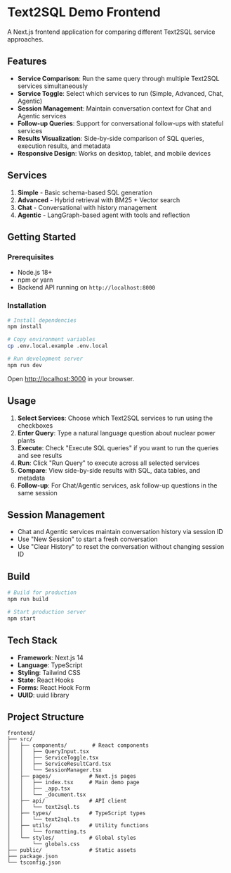 # Text2SQL Demo Frontend

A Next.js frontend application for comparing different Text2SQL service approaches.

## Features

- **Service Comparison**: Run the same query through multiple Text2SQL services simultaneously
- **Service Toggle**: Select which services to run (Simple, Advanced, Chat, Agentic)
- **Session Management**: Maintain conversation context for Chat and Agentic services
- **Follow-up Queries**: Support for conversational follow-ups with stateful services
- **Results Visualization**: Side-by-side comparison of SQL queries, execution results, and metadata
- **Responsive Design**: Works on desktop, tablet, and mobile devices

## Services

1. **Simple** - Basic schema-based SQL generation
2. **Advanced** - Hybrid retrieval with BM25 + Vector search
3. **Chat** - Conversational with history management
4. **Agentic** - LangGraph-based agent with tools and reflection

## Getting Started

### Prerequisites

- Node.js 18+
- npm or yarn
- Backend API running on `http://localhost:8000`

### Installation

```bash
# Install dependencies
npm install

# Copy environment variables
cp .env.local.example .env.local

# Run development server
npm run dev
```

Open [http://localhost:3000](http://localhost:3000) in your browser.

## Usage

1. **Select Services**: Choose which Text2SQL services to run using the checkboxes
2. **Enter Query**: Type a natural language question about nuclear power plants
3. **Execute**: Check "Execute SQL queries" if you want to run the queries and see results
4. **Run**: Click "Run Query" to execute across all selected services
5. **Compare**: View side-by-side results with SQL, data tables, and metadata
6. **Follow-up**: For Chat/Agentic services, ask follow-up questions in the same session

## Session Management

- Chat and Agentic services maintain conversation history via session ID
- Use "New Session" to start a fresh conversation
- Use "Clear History" to reset the conversation without changing session ID

## Build

```bash
# Build for production
npm run build

# Start production server
npm start
```

## Tech Stack

- **Framework**: Next.js 14
- **Language**: TypeScript
- **Styling**: Tailwind CSS
- **State**: React Hooks
- **Forms**: React Hook Form
- **UUID**: uuid library

## Project Structure

```
frontend/
├── src/
│   ├── components/        # React components
│   │   ├── QueryInput.tsx
│   │   ├── ServiceToggle.tsx
│   │   ├── ServiceResultCard.tsx
│   │   └── SessionManager.tsx
│   ├── pages/            # Next.js pages
│   │   ├── index.tsx     # Main demo page
│   │   ├── _app.tsx
│   │   └── _document.tsx
│   ├── api/              # API client
│   │   └── text2sql.ts
│   ├── types/            # TypeScript types
│   │   └── text2sql.ts
│   ├── utils/            # Utility functions
│   │   └── formatting.ts
│   └── styles/           # Global styles
│       └── globals.css
├── public/               # Static assets
├── package.json
└── tsconfig.json
```
